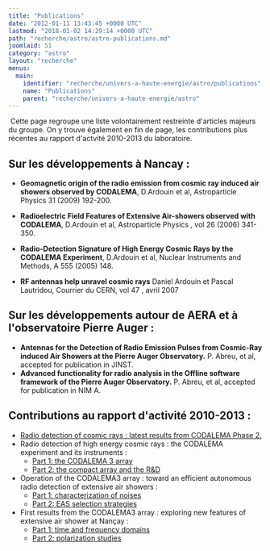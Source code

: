 ```yaml
---
title: "Publications"
date: "2012-01-11 13:43:45 +0000 UTC"
lastmod: "2018-01-02 14:29:14 +0000 UTC"
path: "recherche/astro/astro-publications.md"
joomlaid: 51
category: "astro"
layout: "recherche"
menus:
  main:
    identifier: "recherche/univers-a-haute-energie/astro/publications"
    name: "Publications"
    parent: "recherche/univers-a-haute-energie/astro"
---
```

 Cette page regroupe une liste volontairement restreinte d'articles majeurs du groupe. On y trouve également en fin de page, les contributions plus récentes au rapport d'actvité 2010-2013 du laboratoire.

Sur les développements à Nancay :
---------------------------------

*   **Geomagnetic origin of the radio emission from cosmic ray induced air showers observed by CODALEMA**, D.Ardouin et al, Astroparticle Physics 31 (2009) 192-200.
*   **Radioelectric Field Features of Extensive Air-showers observed with CODALEMA**, D.Ardouin et al, Astroparticle Physics , vol 26 (2006) 341-350.
*   **Radio-Detection Signature of High Energy Cosmic Rays by the CODALEMA Experiment**, D.Ardouin et al, Nuclear Instruments and Methods, A 555 (2005) 148.

*   **RF antennas help unravel cosmic rays** Daniel Ardouin et Pascal Lautridou, Courrier du CERN, vol 47 , avril 2007

Sur les développements autour de AERA et à l'observatoire Pierre Auger :
------------------------------------------------------------------------

*   **Antennas for the Detection of Radio Emission Pulses from Cosmic-Ray induced Air Showers at the Pierre Auger Observatory.** P. Abreu, et al, accepted for publication in JINST.
*   **Advanced functionality for radio analysis in the Offline software framework of the Pierre Auger Observatory.** P. Abreu, et al, accepted for publication in NIM A.

Contributions au rapport d'activité 2010-2013 :
-----------------------------------------------

*   [Radio detection of cosmic rays : latest results from CODALEMA Phase 2.](images/Recherche/Astro/RA2010-2013/CODALEMA2Results.pdf)
*   Radio detection of high energy cosmic rays : the CODALEMA experiment and its instruments :
    *   [Part 1: the CODALEMA 3 array](images/Recherche/Astro/RA2010-2013/CODALEMAInstruments_1lite.pdf)
    *   [Part 2: the compact array and the R&D](images/Recherche/Astro/RA2010-2013/CODALEMAInstruments_2.pdf)
*   Operation of the CODALEMA3 array : toward an efficient autonomous radio detection of extensive air showers :
    *   [Part 1: characterization of noises](images/Recherche/Astro/RA2010-2013/CODALEMA3Operations_1.pdf)
    *   [Part 2: EAS selection strategies](images/Recherche/Astro/RA2010-2013/CODALEMA3Operations_2.pdf)
*   First results from the CODALEMA3 array : exploring new features of extensive air shower at Nançay :
    *   [Part 1: time and frequency domains](images/Recherche/Astro/RA2010-2013/CODALEMA3Physics_1.pdf)
    *   [Part 2: polarization studies](images/Recherche/Astro/RA2010-2013/CODALEMA3Physics_2.pdf)
